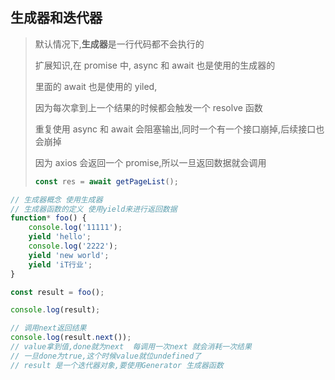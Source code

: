 ## 生成器和迭代器

> 默认情况下,**生成器**是一行代码都不会执行的
>
> 扩展知识,在 promise 中, async 和 await 也是使用的生成器的
>
> 里面的 await 也是使用的 yiled,
>
> 因为每次拿到上一个结果的时候都会触发一个 resolve 函数
>
> 重复使用 async 和 await 会阻塞输出,同时一个有一个接口崩掉,后续接口也会崩掉
>
> 因为 axios 会返回一个 promise,所以一旦返回数据就会调用
>
> ```js
> const res = await getPageList();
> ```

```js
// 生成器概念 使用生成器
// 生成器函数的定义 使用yield来进行返回数据
function* foo() {
	console.log('11111');
	yield 'hello';
	console.log('2222');
	yield 'new world';
	yield 'iT行业';
}

const result = foo();

console.log(result);

// 调用next返回结果
console.log(result.next());
// value拿到值,done就为next  每调用一次next 就会消耗一次结果
// 一旦done为true,这个时候value就位undefined了
// result 是一个迭代器对象,要使用Generator 生成器函数
```
